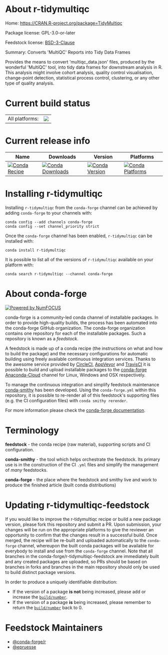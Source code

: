 About r-tidymultiqc
===================

Home: https://CRAN.R-project.org/package=TidyMultiqc

Package license: GPL-3.0-or-later

Feedstock license: [BSD-3-Clause](https://github.com/conda-forge/r-tidymultiqc-feedstock/blob/master/LICENSE.txt)

Summary: Converts 'MultiQC' Reports into Tidy Data Frames

Provides the means to convert 'multiqc_data.json' files, produced by the wonderful 'MultiQC' tool, into tidy data frames for downstream analysis in R. This analysis might involve cohort analysis, quality control visualisation, change-point detection, statistical process control, clustering, or any other type of quality analysis.

Current build status
====================


<table><tr><td>All platforms:</td>
    <td>
      <a href="https://dev.azure.com/conda-forge/feedstock-builds/_build/latest?definitionId=14307&branchName=master">
        <img src="https://dev.azure.com/conda-forge/feedstock-builds/_apis/build/status/r-tidymultiqc-feedstock?branchName=master">
      </a>
    </td>
  </tr>
</table>

Current release info
====================

| Name | Downloads | Version | Platforms |
| --- | --- | --- | --- |
| [![Conda Recipe](https://img.shields.io/badge/recipe-r--tidymultiqc-green.svg)](https://anaconda.org/conda-forge/r-tidymultiqc) | [![Conda Downloads](https://img.shields.io/conda/dn/conda-forge/r-tidymultiqc.svg)](https://anaconda.org/conda-forge/r-tidymultiqc) | [![Conda Version](https://img.shields.io/conda/vn/conda-forge/r-tidymultiqc.svg)](https://anaconda.org/conda-forge/r-tidymultiqc) | [![Conda Platforms](https://img.shields.io/conda/pn/conda-forge/r-tidymultiqc.svg)](https://anaconda.org/conda-forge/r-tidymultiqc) |

Installing r-tidymultiqc
========================

Installing `r-tidymultiqc` from the `conda-forge` channel can be achieved by adding `conda-forge` to your channels with:

```
conda config --add channels conda-forge
conda config --set channel_priority strict
```

Once the `conda-forge` channel has been enabled, `r-tidymultiqc` can be installed with:

```
conda install r-tidymultiqc
```

It is possible to list all of the versions of `r-tidymultiqc` available on your platform with:

```
conda search r-tidymultiqc --channel conda-forge
```


About conda-forge
=================

[![Powered by
NumFOCUS](https://img.shields.io/badge/powered%20by-NumFOCUS-orange.svg?style=flat&colorA=E1523D&colorB=007D8A)](https://numfocus.org)

conda-forge is a community-led conda channel of installable packages.
In order to provide high-quality builds, the process has been automated into the
conda-forge GitHub organization. The conda-forge organization contains one repository
for each of the installable packages. Such a repository is known as a *feedstock*.

A feedstock is made up of a conda recipe (the instructions on what and how to build
the package) and the necessary configurations for automatic building using freely
available continuous integration services. Thanks to the awesome service provided by
[CircleCI](https://circleci.com/), [AppVeyor](https://www.appveyor.com/)
and [TravisCI](https://travis-ci.com/) it is possible to build and upload installable
packages to the [conda-forge](https://anaconda.org/conda-forge)
[Anaconda-Cloud](https://anaconda.org/) channel for Linux, Windows and OSX respectively.

To manage the continuous integration and simplify feedstock maintenance
[conda-smithy](https://github.com/conda-forge/conda-smithy) has been developed.
Using the ``conda-forge.yml`` within this repository, it is possible to re-render all of
this feedstock's supporting files (e.g. the CI configuration files) with ``conda smithy rerender``.

For more information please check the [conda-forge documentation](https://conda-forge.org/docs/).

Terminology
===========

**feedstock** - the conda recipe (raw material), supporting scripts and CI configuration.

**conda-smithy** - the tool which helps orchestrate the feedstock.
                   Its primary use is in the construction of the CI ``.yml`` files
                   and simplify the management of *many* feedstocks.

**conda-forge** - the place where the feedstock and smithy live and work to
                  produce the finished article (built conda distributions)


Updating r-tidymultiqc-feedstock
================================

If you would like to improve the r-tidymultiqc recipe or build a new
package version, please fork this repository and submit a PR. Upon submission,
your changes will be run on the appropriate platforms to give the reviewer an
opportunity to confirm that the changes result in a successful build. Once
merged, the recipe will be re-built and uploaded automatically to the
`conda-forge` channel, whereupon the built conda packages will be available for
everybody to install and use from the `conda-forge` channel.
Note that all branches in the conda-forge/r-tidymultiqc-feedstock are
immediately built and any created packages are uploaded, so PRs should be based
on branches in forks and branches in the main repository should only be used to
build distinct package versions.

In order to produce a uniquely identifiable distribution:
 * If the version of a package **is not** being increased, please add or increase
   the [``build/number``](https://docs.conda.io/projects/conda-build/en/latest/resources/define-metadata.html#build-number-and-string).
 * If the version of a package **is** being increased, please remember to return
   the [``build/number``](https://docs.conda.io/projects/conda-build/en/latest/resources/define-metadata.html#build-number-and-string)
   back to 0.

Feedstock Maintainers
=====================

* [@conda-forge/r](https://github.com/conda-forge/r/)
* [@epruesse](https://github.com/epruesse/)

